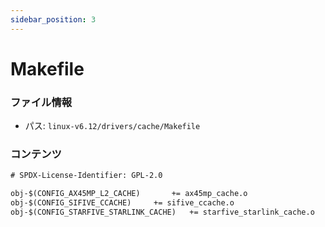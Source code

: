 ```yaml
---
sidebar_position: 3
---
```

# Makefile

### ファイル情報

- パス: `linux-v6.12/drivers/cache/Makefile`

### コンテンツ

```txt
# SPDX-License-Identifier: GPL-2.0

obj-$(CONFIG_AX45MP_L2_CACHE)		+= ax45mp_cache.o
obj-$(CONFIG_SIFIVE_CCACHE)		+= sifive_ccache.o
obj-$(CONFIG_STARFIVE_STARLINK_CACHE)	+= starfive_starlink_cache.o

```
